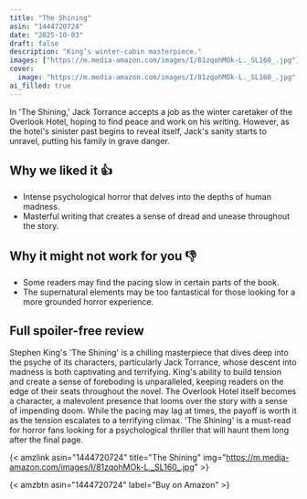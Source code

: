 ```yaml
---
title: "The Shining"
asin: "1444720724"
date: "2025-10-03"
draft: false
description: "King’s winter-cabin masterpiece."
images: ["https://m.media-amazon.com/images/I/81zqohMOk-L._SL160_.jpg"]
cover:
  image: "https://m.media-amazon.com/images/I/81zqohMOk-L._SL160_.jpg"
ai_filled: true
---
```


In 'The Shining,' Jack Torrance accepts a job as the winter caretaker of the
Overlook Hotel, hoping to find peace and work on his writing. However, as the
hotel's sinister past begins to reveal itself, Jack's sanity starts to unravel,
putting his family in grave danger.

## Why we liked it 👍
- Intense psychological horror that delves into the depths of human madness.
- Masterful writing that creates a sense of dread and unease throughout the story.

## Why it might not work for you 👎
- Some readers may find the pacing slow in certain parts of the book.
- The supernatural elements may be too fantastical for those looking for a more grounded horror experience.

## Full spoiler-free review
Stephen King's 'The Shining' is a chilling masterpiece that dives deep into the
psyche of its characters, particularly Jack Torrance, whose descent into madness
is both captivating and terrifying. King's ability to build tension and create a
sense of foreboding is unparalleled, keeping readers on the edge of their seats
throughout the novel. The Overlook Hotel itself becomes a character, a
malevolent presence that looms over the story with a sense of impending doom.
While the pacing may lag at times, the payoff is worth it as the tension
escalates to a terrifying climax. 'The Shining' is a must-read for horror fans
looking for a psychological thriller that will haunt them long after the final
page.

{< amzlink asin="1444720724" title="The Shining" img="https://m.media-amazon.com/images/I/81zqohMOk-L._SL160_.jpg" >}

{< amzbtn asin="1444720724" label="Buy on Amazon" >}
